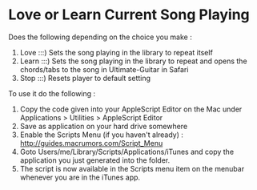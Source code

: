 Love or Learn Current Song Playing
===========

Does the following depending on the choice you make : 

1. Love  :::) Sets the song playing in the library to repeat itself
2. Learn :::) Sets the song playing in the library to repeat and opens the chords/tabs to the song in Ultimate-Guitar in Safari
3. Stop  :::) Resets player to default setting 

To use it do the following : 

1. Copy the code given into your AppleScript Editor on the Mac under Applications > Utilities > AppleScript Editor
2. Save as application on your hard drive somewhere 
3. Enable the Scripts Menu (if you haven't already) : http://guides.macrumors.com/Script_Menu
4. Goto Users/me/Library/Scripts/Applications/iTunes  and copy the application you just generated into the folder. 
5. The script is now available in the Scripts menu item on the menubar whenever you are in the iTunes app.
